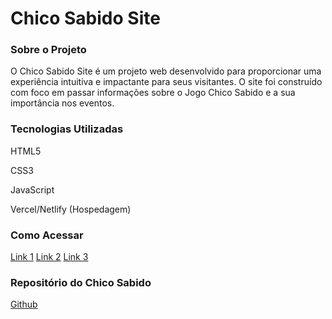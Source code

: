 <h1>Chico Sabido Site</h1>

 

<h3>Sobre o Projeto</h3>

O Chico Sabido Site é um projeto web desenvolvido para proporcionar uma experiência intuitiva e impactante para seus visitantes. O site foi construído com foco em passar informações sobre o Jogo Chico Sabido e a sua importância nos eventos.

<h3>Tecnologias Utilizadas</h3>

HTML5

CSS3

JavaScript

Vercel/Netlify (Hospedagem)

<h3>Como Acessar</h3>

[Link 1](https://chico-sabido-site.vercel.app/)
[Link 2](https://chico-site.vercel.app/)
[Link 3](https://chico-site.netlify.app/)

<h3>Repositório do Chico Sabido</h3>

[Github](https://github.com/MatHenriqueAssis/Chico-Quiz-Flask-App)
